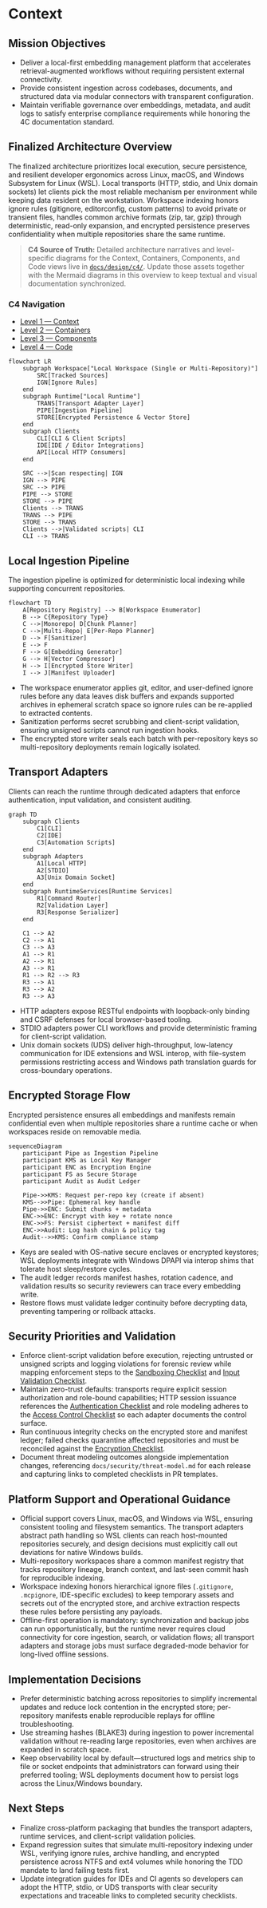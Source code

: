 # Context

## Mission Objectives
- Deliver a local-first embedding management platform that accelerates retrieval-augmented workflows without requiring persistent external connectivity.
- Provide consistent ingestion across codebases, documents, and structured data via modular connectors with transparent configuration.
- Maintain verifiable governance over embeddings, metadata, and audit logs to satisfy enterprise compliance requirements while honoring the 4C documentation standard.

## Finalized Architecture Overview
The finalized architecture prioritizes local execution, secure persistence, and resilient developer ergonomics across Linux, macOS, and Windows Subsystem for Linux (WSL). Local transports (HTTP, stdio, and Unix domain sockets) let clients pick the most reliable mechanism per environment while keeping data resident on the workstation. Workspace indexing honors ignore rules (gitignore, editorconfig, custom patterns) to avoid private or transient files, handles common archive formats (zip, tar, gzip) through deterministic, read-only expansion, and encrypted persistence preserves confidentiality when multiple repositories share the same runtime.

> **C4 Source of Truth:** Detailed architecture narratives and level-specific diagrams for the Context, Containers, Components, and Code views live in [`docs/design/c4/`](./c4/README.md). Update those assets together with the Mermaid diagrams in this overview to keep textual and visual documentation synchronized.

### C4 Navigation
- [Level 1 — Context](./c4/level-1-context/README.md)
- [Level 2 — Containers](./c4/level-2-containers/README.md)
- [Level 3 — Components](./c4/level-3-components/README.md)
- [Level 4 — Code](./c4/level-4-code/README.md)

```mermaid
flowchart LR
    subgraph Workspace["Local Workspace (Single or Multi-Repository)"]
        SRC[Tracked Sources]
        IGN[Ignore Rules]
    end
    subgraph Runtime["Local Runtime"]
        TRANS[Transport Adapter Layer]
        PIPE[Ingestion Pipeline]
        STORE[Encrypted Persistence & Vector Store]
    end
    subgraph Clients
        CLI[CLI & Client Scripts]
        IDE[IDE / Editor Integrations]
        API[Local HTTP Consumers]
    end

    SRC -->|Scan respecting| IGN
    IGN --> PIPE
    SRC --> PIPE
    PIPE --> STORE
    STORE --> PIPE
    Clients --> TRANS
    TRANS --> PIPE
    STORE --> TRANS
    Clients -->|Validated scripts| CLI
    CLI --> TRANS
```

## Local Ingestion Pipeline
The ingestion pipeline is optimized for deterministic local indexing while supporting concurrent repositories.

```mermaid
flowchart TD
    A[Repository Registry] --> B[Workspace Enumerator]
    B --> C{Repository Type}
    C -->|Monorepo| D[Chunk Planner]
    C -->|Multi-Repo| E[Per-Repo Planner]
    D --> F[Sanitizer]
    E --> F
    F --> G[Embedding Generator]
    G --> H[Vector Compressor]
    H --> I[Encrypted Store Writer]
    I --> J[Manifest Uploader]
```
- The workspace enumerator applies git, editor, and user-defined ignore rules before any data leaves disk buffers and expands supported archives in ephemeral scratch space so ignore rules can be re-applied to extracted contents.
- Sanitization performs secret scrubbing and client-script validation, ensuring unsigned scripts cannot run ingestion hooks.
- The encrypted store writer seals each batch with per-repository keys so multi-repository deployments remain logically isolated.

## Transport Adapters
Clients can reach the runtime through dedicated adapters that enforce authentication, input validation, and consistent auditing.

```mermaid
graph TD
    subgraph Clients
        C1[CLI]
        C2[IDE]
        C3[Automation Scripts]
    end
    subgraph Adapters
        A1[Local HTTP]
        A2[STDIO]
        A3[Unix Domain Socket]
    end
    subgraph RuntimeServices[Runtime Services]
        R1[Command Router]
        R2[Validation Layer]
        R3[Response Serializer]
    end

    C1 --> A2
    C2 --> A1
    C3 --> A3
    A1 --> R1
    A2 --> R1
    A3 --> R1
    R1 --> R2 --> R3
    R3 --> A1
    R3 --> A2
    R3 --> A3
```
- HTTP adapters expose RESTful endpoints with loopback-only binding and CSRF defenses for local browser-based tooling.
- STDIO adapters power CLI workflows and provide deterministic framing for client-script validation.
- Unix domain sockets (UDS) deliver high-throughput, low-latency communication for IDE extensions and WSL interop, with file-system permissions restricting access and Windows path translation guards for cross-boundary operations.

## Encrypted Storage Flow
Encrypted persistence ensures all embeddings and manifests remain confidential even when multiple repositories share a runtime cache or when workspaces reside on removable media.

```mermaid
sequenceDiagram
    participant Pipe as Ingestion Pipeline
    participant KMS as Local Key Manager
    participant ENC as Encryption Engine
    participant FS as Secure Storage
    participant Audit as Audit Ledger

    Pipe->>KMS: Request per-repo key (create if absent)
    KMS-->>Pipe: Ephemeral key handle
    Pipe->>ENC: Submit chunks + metadata
    ENC->>ENC: Encrypt with key + rotate nonce
    ENC->>FS: Persist ciphertext + manifest diff
    ENC->>Audit: Log hash chain & policy tag
    Audit-->>KMS: Confirm compliance stamp
```
- Keys are sealed with OS-native secure enclaves or encrypted keystores; WSL deployments integrate with Windows DPAPI via interop shims that tolerate host sleep/restore cycles.
- The audit ledger records manifest hashes, rotation cadence, and validation results so security reviewers can trace every embedding write.
- Restore flows must validate ledger continuity before decrypting data, preventing tampering or rollback attacks.

## Security Priorities and Validation
- Enforce client-script validation before execution, rejecting untrusted or unsigned scripts and logging violations for forensic review while mapping enforcement steps to the [Sandboxing Checklist](../security/threat-model.md#sandboxing-checklist) and [Input Validation Checklist](../security/threat-model.md#input-validation-checklist).
- Maintain zero-trust defaults: transports require explicit session authorization and role-bound capabilities; HTTP session issuance references the [Authentication Checklist](../security/threat-model.md#authentication-checklist) and role modeling adheres to the [Access Control Checklist](../security/threat-model.md#access-control-checklist) so each adapter documents the control surface.
- Run continuous integrity checks on the encrypted store and manifest ledger; failed checks quarantine affected repositories and must be reconciled against the [Encryption Checklist](../security/threat-model.md#encryption-checklist).
- Document threat modeling outcomes alongside implementation changes, referencing `docs/security/threat-model.md` for each release and capturing links to completed checklists in PR templates.

## Platform Support and Operational Guidance
- Official support covers Linux, macOS, and Windows via WSL, ensuring consistent tooling and filesystem semantics. The transport adapters abstract path handling so WSL clients can reach host-mounted repositories securely, and design decisions must explicitly call out deviations for native Windows builds.
- Multi-repository workspaces share a common manifest registry that tracks repository lineage, branch context, and last-seen commit hash for reproducible indexing.
- Workspace indexing honors hierarchical ignore files (`.gitignore`, `.mcpignore`, IDE-specific excludes) to keep temporary assets and secrets out of the encrypted store, and archive extraction respects these rules before persisting any payloads.
- Offline-first operation is mandatory: synchronization and backup jobs can run opportunistically, but the runtime never requires cloud connectivity for core ingestion, search, or validation flows; all transport adapters and storage jobs must surface degraded-mode behavior for long-lived offline sessions.

## Implementation Decisions
- Prefer deterministic batching across repositories to simplify incremental updates and reduce lock contention in the encrypted store; per-repository manifests enable reproducible replays for offline troubleshooting.
- Use streaming hashes (BLAKE3) during ingestion to power incremental validation without re-reading large repositories, even when archives are expanded in scratch space.
- Keep observability local by default—structured logs and metrics ship to file or socket endpoints that administrators can forward using their preferred tooling; WSL deployments document how to persist logs across the Linux/Windows boundary.

## Next Steps
- Finalize cross-platform packaging that bundles the transport adapters, runtime services, and client-script validation policies.
- Expand regression suites that simulate multi-repository indexing under WSL, verifying ignore rules, archive handling, and encrypted persistence across NTFS and ext4 volumes while honoring the TDD mandate to land failing tests first.
- Update integration guides for IDEs and CI agents so developers can adopt the HTTP, stdio, or UDS transports with clear security expectations and traceable links to completed security checklists.

